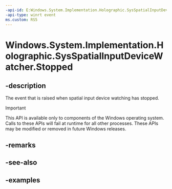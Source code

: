 ```yaml
---
-api-id: E:Windows.System.Implementation.Holographic.SysSpatialInputDeviceWatcher.Stopped
-api-type: winrt event
ms.custom: RS5
---
```


<!-- Event syntax.
public event TypedEventHandler Stopped<SysSpatialInputDeviceWatcher,  object>
-->

# Windows.System.Implementation.Holographic.SysSpatialInputDeviceWatcher.Stopped

## -description
The event that is raised when spatial input device watching has stopped.

> [!IMPORTANT]
> This API is available only to components of the Windows operating system.  Calls to these APIs will fail at runtime for all other processes.  These APIs may be modified or removed in future Windows releases.

## -remarks

## -see-also

## -examples

